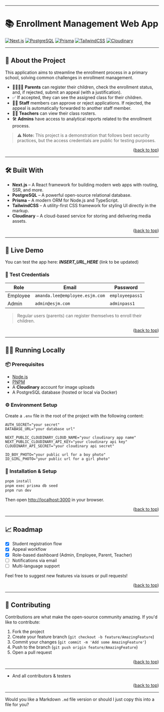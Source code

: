 
---

# 📚 Enrollment Management Web App

<!-- SHIELDS -->
[![Next.js](https://img.shields.io/badge/Next.js-000?style=for-the-badge\&logo=nextdotjs\&logoColor=white)](https://nextjs.org)
[![PostgreSQL](https://img.shields.io/badge/PostgreSQL-4169E1?style=for-the-badge\&logo=postgresql\&logoColor=white)](https://www.postgresql.org/)
[![Prisma](https://img.shields.io/badge/Prisma-2D3748?style=for-the-badge\&logo=prisma\&logoColor=white)](https://www.prisma.io/)
[![TailwindCSS](https://img.shields.io/badge/TailwindCSS-06B6D4?style=for-the-badge\&logo=tailwindcss\&logoColor=white)](https://tailwindcss.com/)
[![Cloudinary](https://img.shields.io/badge/Cloudinary-3448C5?style=for-the-badge\&logo=cloudinary\&logoColor=white)](https://cloudinary.com/)

---

## 📖 About the Project

This application aims to streamline the enrollment process in a primary school, solving common challenges in enrollment management.

* 👨‍👩‍👧‍👦 **Parents** can register their children, check the enrollment status, and, if rejected, submit an appeal (with a justification).
* ✅ If accepted, they can see the assigned class for their children.
* 🧑‍💼 **Staff** members can approve or reject applications. If rejected, the appeal is automatically forwarded to another staff member.
* 👨‍🏫 **Teachers** can view their class rosters.
* 🛠️ **Admins** have access to analytical reports related to the enrollment process.

> ⚠️ **Note:** This project is a demonstration that follows best security practices, but the access credentials are public for testing purposes.

<p align="right">(<a href="#top">back to top</a>)</p>

---

## 🛠️ Built With

* **Next.js** – A React framework for building modern web apps with routing, SSR, and more.
* **PostgreSQL** – A powerful open-source relational database.
* **Prisma** – A modern ORM for Node.js and TypeScript.
* **TailwindCSS** – A utility-first CSS framework for styling UI directly in the markup.
* **Cloudinary** – A cloud-based service for storing and delivering media assets.

<p align="right">(<a href="#top">back to top</a>)</p>

---

## 🚀 Live Demo

You can test the app here: ***INSERT\_URL\_HERE*** (link to be updated)

### 👥 Test Credentials

| Role     | Email                          | Password        |
| -------- | ------------------------------ | --------------- |
| Employee | `amanda.lee@employee.esjm.com` | `employeepass1` |
| Admin    | `admin@esjm.com`               | `adminpass1`    |

> Regular users (parents) can register themselves to enroll their children.

<p align="right">(<a href="#top">back to top</a>)</p>

---

## 🧑‍💻 Running Locally

### 📦 Prerequisites

* [Node.js](https://nodejs.org/en)
* [PNPM](https://pnpm.io/)
* A **Cloudinary** account for image uploads
* A PostgreSQL database (hosted or local via Docker)

### ⚙️ Environment Setup

Create a `.env` file in the root of the project with the following content:

```env
AUTH_SECRET="your secret"
DATABASE_URL="your database url"

NEXT_PUBLIC_CLOUDINARY_CLOUD_NAME="your cloudinary app name"
NEXT_PUBLIC_CLOUDINARY_API_KEY="your cloudinary api key"
CLOUDINARY_API_SECRET="your cloudinary api secret"

ID_BOY_PHOTO="your public url for a boy photo"
ID_GIRL_PHOTO="your public url for a girl photo"
```

### 🧪 Installation & Setup

```bash
pnpm install
pnpm exec prisma db seed
pnpm run dev
```

Then open [http://localhost:3000](http://localhost:3000) in your browser.

<p align="right">(<a href="#top">back to top</a>)</p>

---

## 📈 Roadmap

* [x] Student registration flow
* [x] Appeal workflow
* [x] Role-based dashboard (Admin, Employee, Parent, Teacher)
* [ ] Notifications via email
* [ ] Multi-language support

Feel free to suggest new features via issues or pull requests!

<p align="right">(<a href="#top">back to top</a>)</p>

---

## 🤝 Contributing

Contributions are what make the open-source community amazing. If you'd like to contribute:

1. Fork the project
2. Create your feature branch (`git checkout -b feature/AmazingFeature`)
3. Commit your changes (`git commit -m 'Add some AmazingFeature'`)
4. Push to the branch (`git push origin feature/AmazingFeature`)
5. Open a pull request

<p align="right">(<a href="#top">back to top</a>)</p>


---
* And all contributors & testers

<p align="right">(<a href="#top">back to top</a>)</p>

---

Would you like a Markdown `.md` file version or should I just copy this into a file for you?
